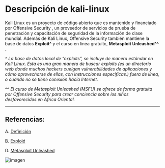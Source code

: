 # Descripción de kali-linux
 Kali Linux es un proyecto de código abierto que es mantenido y financiado por Offensive Security , un proveedor de servicios 
 de prueba de penetración y capacitación de seguridad de la información de clase mundial. Además de Kali Linux, Offensive Security 
 también mantiene la base de datos **Exploit^** y el curso en línea gratuito, **Metasploit Unleashed^^** . 
 
 ^ *La base de datos local de “exploits”, se incluye de manera estándar en Kali Linux. Esta es una gran manera de buscar exploits (es un directorio web donde muchos hackers cuelgan vulnerabilidades de aplicaciones y cómo aprovecharse de ellas, con instrucciones especificas.) fuera de línea, o cuando no se tiene conexión hacia Internet.*
 
 ^^ *El curso de Metasploit Unleashed (MSFU) se ofrece de forma gratuita por Offensive Security para crear conciencia sobre los niños desfavorecidos en África Oriental.*
 
 
----------------------------------------

## Referencias:
A. [Definición](https://www.kali.org/about-us/)

B. [Exploid](https://www.exploit-db.com/)

D. [Metasploit Unleashed](https://www.offensive-security.com/metasploit-unleashed/)


![imagen](https://www.tutorialspoint.com/kali_linux/images/kali-linux.jpg)

